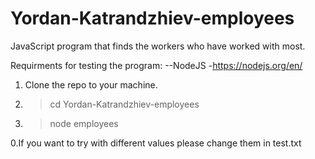 # Yordan-Katrandzhiev-employees
JavaScript program that finds the workers who have worked with most.


Requirments for testing the program:
--NodeJS -https://nodejs.org/en/

1. Clone the repo to your machine.
2. > cd Yordan-Katrandzhiev-employees
3. > node employees

0.If you want to try with different values please change them in test.txt
